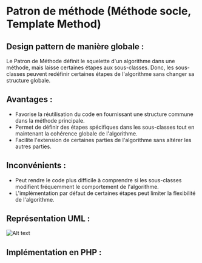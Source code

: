 # Patron de méthode (Méthode socle, Template Method)

## Design pattern de manière globale :
Le Patron de Méthode définit le squelette d'un algorithme dans une méthode, mais laisse certaines étapes aux sous-classes. 
Donc, les sous-classes peuvent redéfinir certaines étapes de l'algorithme sans changer sa structure globale.

## Avantages :
- Favorise la réutilisation du code en fournissant une structure commune dans la méthode principale.
- Permet de définir des étapes spécifiques dans les sous-classes tout en maintenant la cohérence globale de l'algorithme.
- Facilite l'extension de certaines parties de l'algorithme sans altérer les autres parties.

## Inconvénients : 
- Peut rendre le code plus difficile à comprendre si les sous-classes modifient fréquemment le comportement de l'algorithme.
- L'implémentation par défaut de certaines étapes peut limiter la flexibilité de l'algorithme.

## Représentation UML : 
![Alt text]()

## Implémentation en PHP :
``` php

```

